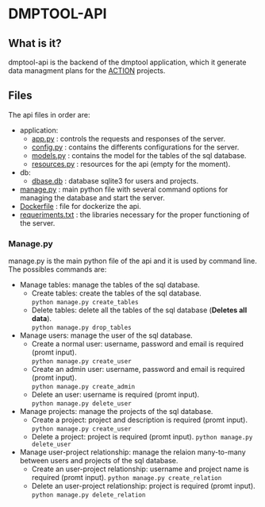 # DMPTOOL-API


## What is it?

dmptool-api is the backend of the dmptool application, which it generate data managment plans for the [ACTION](https://actionproject.eu/) projects.


## Files

The api files in order are:
 - application:
 	- [app.py](application/app.py) : controls the requests and responses of the server.
 	- [config.py](application/config.py) : contains the differents configurations for the server.
 	- [models.py](application/models.py) : contains the model for the tables of the sql database.
 	- [resources.py](application/resources.py) : resources for the api (empty for the moment).
 - db:
 	- [dbase.db](db/dbase.dbd) : database sqlite3 for users and projects.
 - [manage.py](manage.py) : main python file with several command options for managing the database and start the server.
 - [Dockerfile](Dockerfile) : file for dockerize the api.
 - [requeriments.txt](requeriments.txt) : the libraries necessary for the proper functioning of the server.

### Manage.py

manage.py is the main python file of the api and it is used by command line. The possibles commands are:
 - Manage tables: manage the tables of the sql database.
 	- Create tables: create the tables of the sql database.
<br/>`python manage.py create_tables`
 	- Delete tables: delete all the tables of the sql database (**Deletes all data**).
<br/>`python manage.py drop_tables`
 - Manage users: manage the user of the sql database.
 	- Create a normal user: username, password and email is required (promt input).
<br/>`python manage.py create_user`
 	- Create an admin user: username, password and email is required (promt input).
<br/>`python manage.py create_admin`
 	- Delete an user: username is required (promt input).
<br/>`python manage.py delete_user`
 - Manage projects: manage the projects of the sql database.
 	- Create a project: project and description is required (promt input).
`python manage.py create_user`
 	- Delete a project: project is required (promt input).
`python manage.py delete_user`
 - Manage user-project relationship: manage the relaion many-to-many between users and projects of the sql database.
 	- Create an user-project relationship: username and project name is required (promt input).
`python manage.py create_relation`
 	- Delete an user-project relationship: project is required (promt input).
`python manage.py delete_relation`




